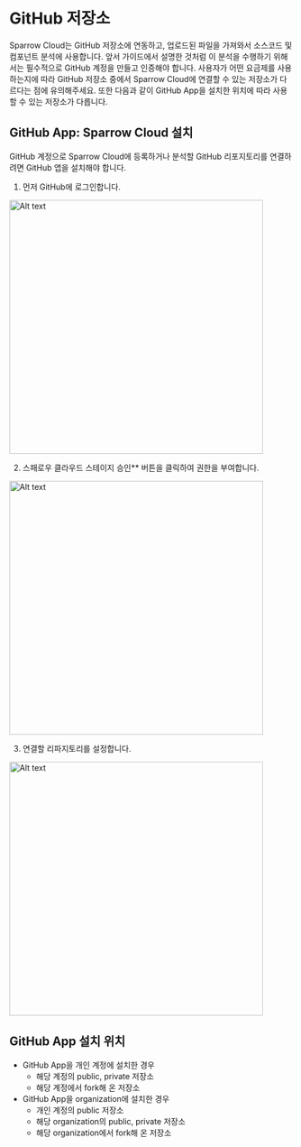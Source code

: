 # GitHub 저장소

Sparrow Cloud는 GitHub 저장소에 연동하고, 업로드된 파일을 가져와서 소스코드 및 컴포넌트 분석에 사용합니다. 앞서 가이드에서 설명한 것처럼 이 분석을 수행하기 위해서는 필수적으로 GitHub 계정을 만들고 인증해야 합니다.
사용자가 어떤 요금제를 사용하는지에 따라 GitHub 저장소 중에서 Sparrow Cloud에 연결할 수 있는 저장소가 다르다는 점에 유의해주세요. 또한 다음과 같이 GitHub App을 설치한 위치에 따라 사용할 수 있는 저장소가 다릅니다.

## GitHub App: Sparrow Cloud 설치 

GitHub 계정으로 Sparrow Cloud에 등록하거나 분석할 GitHub 리포지토리를 연결하려면 GitHub 앱을 설치해야 합니다.

1. 먼저 GitHub에 로그인합니다.

<img src="signup_Github00.png" alt="Alt text" width="450"/>

2. 스패로우 클라우드 스테이지 승인** 버튼을 클릭하여 권한을 부여합니다.

<img src="signup_Github01.png" alt="Alt text" width="450"/>

3. 연결할 리파지토리를 설정합니다.

<img src="signup_Github02.png" alt="Alt text" width="450"/>

## GitHub App 설치 위치

- GitHub App을 개인 계정에 설치한 경우
  - 해당 계정의 public, private 저장소
  - 해당 계정에서 fork해 온 저장소
- GitHub App을 organization에 설치한 경우
  - 개인 계정의 public 저장소
  - 해당 organization의 public, private 저장소 
  - 해당 organization에서 fork해 온 저장소